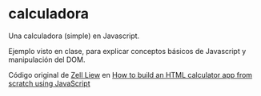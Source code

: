 # calculadora

Una calculadora (simple) en Javascript.

Ejemplo visto en clase, para explicar conceptos básicos de Javascript y manipulación del DOM.

Código original de [Zell Liew](https://github.com/zellwk) en [How to build an HTML calculator app from scratch using JavaScript](https://medium.freecodecamp.org/how-to-build-an-html-calculator-app-from-scratch-using-javascript-4454b8714b98)
